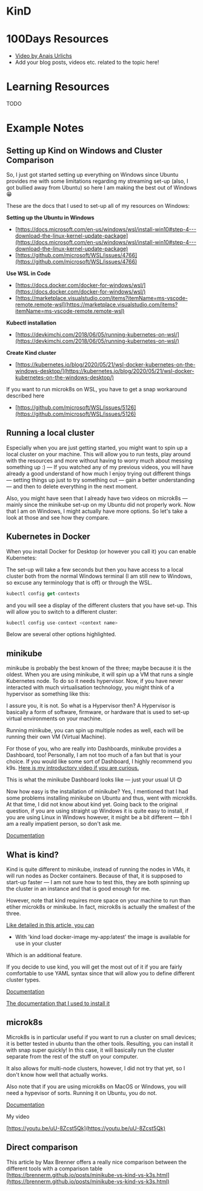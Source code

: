 # KinD

# 100Days Resources
* [Video by Anais Urlichs](https://youtu.be/Bdw5saYQMvY)
* Add your blog posts, videos etc. related to the topic here!

# Learning Resources
TODO

# Example Notes

## Setting up Kind on Windows and Cluster Comparison

So, I just got started setting up everything on Windows since Ubuntu provides me with some limitations regarding my streaming set-up (also, I got bullied away from Ubuntu) so here I am making the best out of Windows 😁

These are the docs that I used to set-up all of my resources on Windows:

**Setting up the Ubuntu in Windows**

- [https://docs.microsoft.com/en-us/windows/wsl/install-win10#step-4---download-the-linux-kernel-update-package](https://docs.microsoft.com/en-us/windows/wsl/install-win10#step-4---download-the-linux-kernel-update-package)
- [https://github.com/microsoft/WSL/issues/4766](https://github.com/microsoft/WSL/issues/4766)

**Use WSL in Code**

- [https://docs.docker.com/docker-for-windows/wsl/](https://docs.docker.com/docker-for-windows/wsl/)
- [https://marketplace.visualstudio.com/items?itemName=ms-vscode-remote.remote-wsl](https://marketplace.visualstudio.com/items?itemName=ms-vscode-remote.remote-wsl)

**Kubectl installation**

- [https://devkimchi.com/2018/06/05/running-kubernetes-on-wsl/](https://devkimchi.com/2018/06/05/running-kubernetes-on-wsl/)

**Create Kind cluster**

- [https://kubernetes.io/blog/2020/05/21/wsl-docker-kubernetes-on-the-windows-desktop/](https://kubernetes.io/blog/2020/05/21/wsl-docker-kubernetes-on-the-windows-desktop/)

If you want to run microk8s on WSL, you have to get a snap workaround described here

- [https://github.com/microsoft/WSL/issues/5126](https://github.com/microsoft/WSL/issues/5126)

## Running a local cluster

Especially when you are just getting started, you might want to spin up a local cluster on your machine. This will allow you to run tests, play around with the resources and more without having to worry much about messing something up :) — If you watched any of my previous videos, you will have already a good understand of how much I enjoy trying out different things — setting things up just to try something out — gain a better understanding — and then to delete everything in the next moment.

Also, you might have seen that I already have two videos on microk8s —mainly since the minikube set-up on my Ubuntu did not properly work. Now that I am on Windows, I might actually have more options. So let's take a look at those and see how they compare.

## Kubernetes in Docker

When you install Docker for Desktop (or however you call it) you can enable Kubernetes:

The set-up will take a few seconds but then you have access to a local cluster both from the normal Windows terminal (I am still new to Windows, so excuse any terminology that is off) or through the WSL.

```jsx
kubectl config get-contexts
```

and you will see a display of the different clusters that you have set-up. This will allow you to switch to a different cluster:

```jsx
kubectl config use-context <context name>
```

Below are several other options highlighted.

## **minikube**

minikube is probably the best known of the three; maybe because it is the oldest. When you are using minikube, it will spin up a VM that runs a single Kubernetes node. To do so it needs hypervisor. Now, if you have never interacted with much virtualisation technology, you might think of a hypervisor as something like this:

I assure you, it is not. So what is a Hypervisor then? A Hypervisor is basically a form of software, firmware, or hardware that is used to set-up virtual environments on your machine.

Running minikube, you can spin up multiple nodes as well, each will be running their own VM (Virtual Machine).

For those of you, who are really into Dashboards, minikube provides a Dashboard, too! Personally, I am not too much of a fan but that is your choice. If you would like some sort of Dashboard, I highly recommend you k9s. [Here is my introductory video if you are curious.](https://youtu.be/5Nhbl6LwP2o)

This is what the minikube Dashboard looks like — just your usual UI 😊

Now how easy is the installation of minikube? Yes, I mentioned that I had some problems installing minikube on Ubuntu and thus, went with microk8s. At that time, I did not know about kind yet. Going back to the original question, if you are using straight up Windows it is quite easy to install, if you are using Linux in Windows however, it might be a bit different — tbh I am a really impatient person, so don't ask me.

[Documentation](https://minikube.sigs.k8s.io/docs/start/)

## What is kind?

Kind is quite different to minikube, instead of running the nodes in VMs, it will run nodes as Docker containers. Because of that, it is supposed to start-up faster — I am not sure how to test this, they are both spinning up the cluster in an instance and that is good enough for me.

However, note that kind requires more space on your machine to run than etiher microk8s or minikube. In fact, microk8s is actually the smallest of the three. 

[Like detailed in this article, you can](https://brennerm.github.io/posts/minikube-vs-kind-vs-k3s.html)

- With 'kind load docker-image my-app:latest' the image is available for use in your cluster

Which is an additional feature.

If you decide to use kind, you will get the most out of it if you are fairly comfortable to use YAML syntax since that will allow you to define different cluster types. 

[Documentation](https://kind.sigs.k8s.io/docs/user/quick-start/)

[The documentation that I used to install it](https://kubernetes.io/blog/2020/05/21/wsl-docker-kubernetes-on-the-windows-desktop/)

## microk8s

Microk8s is in particular useful if you want to run a cluster on small devices; it is better tested in ubuntu than the other tools. Resulting, you can install it with snap super quickly! In this case, it will basically run the cluster separate from the rest of the stuff on your computer. 

It also allows for multi-node clusters, however, I did not try that yet, so I don't know how well that actually works. 

Also note that if you are using microk8s on MacOS or Windows, you will need a hypevisor of sorts. Running it on Ubuntu, you do not.

[Documentation](https://microk8s.io/)

My video

[https://youtu.be/uU-8Zcst5Qk](https://youtu.be/uU-8Zcst5Qk)

## Direct comparison

This article by Max Brenner offers a really nice comparison between the different tools with a comparison table [https://brennerm.github.io/posts/minikube-vs-kind-vs-k3s.html](https://brennerm.github.io/posts/minikube-vs-kind-vs-k3s.html)

